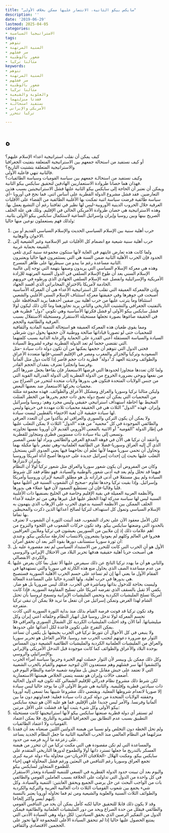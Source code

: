 ```yaml
---
title: "سايكس بيكو الثانية، الانتصار عليها ممكن بخلاف الأولى"
description: ''
date: '2019-06-29'
lastmod: 2025-04-05
categories:
- الاستراتيجيا السياسية
tags:
- تتوهم
- السنية المرتهنة
- سر فشلهم
- شعور بالوطنية
- مثالنا تركيا
keywords:
- تتوهم
- السنية المرتهنة
- سر فشلهم
- شعور بالوطنية
- مثالنا تركيا
- والعلوية والشيعية
- فقدتا منزلتهما
- نستفيد استحالـة
- الأمريكي والإيراني
- تركيا تتحرر

---
```

# **ه**

كيف يمكن أن نقلب استراتيجية اعداء الإسلام عليهم؟  
أو كيف نستفيد من استحالة جمعهم بين الاستراتيجية المتعلقة بتفتيت الجغرافيا والاستراتيجية المتعلقة بتشتيت التاريخ؟  
فالثانية تنهي فاعلية الأولى.  
وكيف نستفيد من استحالـة جمعهم بين سياسة القوميات وسياسة الطائفيات؟  
فهذان هما حصانا طروادة الاستعماريين الهادفين لتحقيق سايكس بيكو الثانية.  
ويمكن أن نعتبر أن الحاجة إلى سايكس بيكو الثانية علتها فشل الاستراتيجيتين بسبب هذين التعارضين. فقد فشل مشروع الدولة القطرية على أساس اثني. فما نجح في أوروبا -أي سياسة طائفية فرضت سياسة اثنية تمكنت بها الأغلبية الطائفية من القضاء على الأقليات العرقية خلال الحروب الدينية الأوروبية-ليس لها نظير في ثقافتنا رغم أن التشيع يعمل بها. وهذه الاستراتيجية هي حصان طروادة الأمريكي الحالي في الإقليم. وتلك هي علة الحلف الصريح بينها وبين روسيا وإيران وإسرائيل الساعية لاستكمال سايكس بيكو الأولى بثانية. ولذلك فهم يستعملون نوعين منها حاليا:  
1. حرب أهلية سنية بين الإسلام السياسي الحديث والإسلام السياسي القديم أو بين الاخوان والوهابية.  
2. حرب أهلية سنية شيعية مع انضمام كل الأقليات غير الإسلامية وغير الشيعية إلى الشيعة بحماية غربية.  
ولما كانت هذه تعارض غايتهم في الغاية لأنها ستكون مجموعة سنية كبرى تلغي الحدود فإن الحرب الأهلية الثانية ضمن السنة هي التي يستثمرون فيها حاليا ويعتبرون الثانية مساعدة رغم ما يبدو من سيطرتها على ظاهر المسرح.  
وهذه هي معركة الإسلام السياسي التي يريدون وصمها بتهمة التي توجه إلى غالبية الإسلام السني بعد أن طوع الإسلام السلفي في الدول السنية المرتهنة للإرادة الأمريكية والإسرائيلية وانفصل عنه الإسلام السلفي الجهادي الذي ورطوه في حروبهم الخادمة لأمريكا بالاختراق المخابراتي الذي أفسد الجهاد.  
وإذن فالمعركة العميقة التي تقلب كل استراتيجية الأعداء هي أن المعركة الأساسية أصبحت في جوهرها وفي حقيقتها معركة استئناف الإسلام السني الأغلبي والشعبي استئنافا وما يترتب عليها من حرب أهلية بين صفين أحدهما يريد المحافظة على بالتفتيت الجغرافي والتشتيت التاريخي والثاني يريد تجاوزهما وما كان ذلك ليكون لولا فشل سايكس بيكو الأولى أو فشل فكرتها الأساسية وهي تكوني “دول” قطرية هي في الحقيقة صاغوها بصورة تجعلها مستحيلة الاستقرار ومستحيلة الاستقلال بسبب العرقية والطائفية والحجم.  
ومما يقوي طغيان هذه المعركة العميقة هو استحالة التنمية المادية والثقافية للمحميات حتى لو تصورنا قياداتها صالحة ووطنية لأن حجمها يحول دون شرطي السيادة والسياسة المستقلة أعني القدرة على الحماية والرعاية الذاتية بسبب كلفتهما التي تقتضي حجما لم تعد الدولة القطرية توفره لشروط السيادة.  
فحتى الدول التي تتوهم أن حجمها يمكنها من أن تكون دولة ذات سيادة -مثل السعودية وتركيا والجزائر والمغرب ومصر في الإقليم السني-فإنها متعددة الأعراق والطوائف وحديثة العهد كـ”دولة” قطرية ذات حجم قاصر إذا كانت دول مثل ألمانيا وفرنسا وانجلترا تعترف بفقدان الحجم القادر.  
ولما كان تعددها متجاوزا لحدودها التي فرضها الاستعمار فإن بقاءها يجعل ضررها أكبر من نفعها ويوحي بضرورة الخروج من الدولة القطرية إلى الدولة الفدرالية القوية التي من جنس الولايات المتحدة فتكون هي بدورها ولايات متحدة لتتحرر من الصراع بين محميات يحركها الاستعمار ضد بعضها البعض.  
وليكن مثالنا تركيا وسوريا والعراق ومشكل الأعراق والطوائف. فهذه مجموعة مثلثة من المحميات التي يمكن أن تصبح دولة بحق ذات حجم يحررها من الخطر المثلث المحيط بها احاطة استهداف استراتيجي حقيقي وليس مجرد وهم: روسيا وإسرائيل وإيران. فهذه “الدول” الثلاث هي في الحقيقة محميات ثلاث مهددة في حريتها وليس لها سيادة حقيقية لأن لعبة الاحتماء بالقطبين ليست سيادة.  
ولا يمكن أن يكون التركي والسوري والعراقي لم يتأكدوا من أن التعدد العرقي والطائفي الموجودة في كل “محمية” من هذه “الدول” الثلاث لا يمكن التغلب عليها في إطار الدولة “القومية” أو الاثنية بالمعنى الأوروبي القديم لأن أوروبا نفسها تجاوزته وتسعى إلى بناء سيادة ذات مستويين قطري ومتجاوز للقطرية.  
وأعتقد أن تركيا هي الآن في فوهة المدفع العرقي والطائفي ويراد لها نفس المصير الذي آل إليه العراق وسوريا-فضلا عن الطائفية العلمانية-وهي تشعر بأنها مكبلة بهما وتحاول أن تحمي سوريا منهما لأنها تعلم أن نجاحهما فيها يعني العدوى التي يستحيل التغلب عليها بحيث إن إحداث إسرائيل جديدة على حدودها أصبح أداة أمريكا وروسيا وإيران لابتزازها.  
وكان من المفروض أن يكون شعور سوريا والعراق مثل شعور تركيا لولا أن النظام فيهما قد تحلل ولم يعد فيه أدنى شعور بالوطنية والسيادة. فهو نظام فقد كل شروط السيادة ولم يبق مستقلا في أدنى قراراته بل هو مطلق التبعية لإيران وروسيا وأمريكا وإسرائيل. وإذا بقيت تركيا وحدها تقاوم -صحيح أن الشعوب السنية في أغلبها معها قلبا وقالبا-فإن لن تستطيع الصمود لأن فيها عملاء هي بدورها.  
والأنظمة العربية العميلة في بقية الإقليم وخاصة في الخليج بصنفيها ذات الأغلبية السنية ليس لها سياسة مدركة لهذا الخطر عليها قبل غيرها وهي من ثم حليفة لأعداء الحلف الممكن بين الأنظمة السنية بدعوى الحرب على الإرهاب الذي يتهمون به الإسلام السياسي وتمول كل استهداف لتركيا لصالح أعدائها الذين ذكرت والمحيطين بها تماما.  
لكن الأمل معقود الآن على تحرك الشعوب. فقد أثبتت الثورة أن الشعوب لا تعترف بالحدود التي وضعتها سايكس بيكو. وقد تكون حركات الشعوب في اللجوء والنزوح من أهم علامات ذلك إذ إن ملايين من السوريين يعيشون في تركيا وملايين العراقيين هجروا في العالم وكلهم لم يعودوا يشعرون بالانتساب لخارطة سايكس بيكو. وعندي أن ثورة سوريا ستستأنف دورها بقوة أكبر بعد أن تحقق أمران:  
1. الأول هو أن الحرب التي كانت للتحرر من الاستبداد السياسي لم تعد مقصورة عليه بل هي أصبحت حربا أهلية حقيقية هدفها تحرير البلاد من الاحتلال الإيراني والروسي والكردي الانفصالي.  
2. والثاني هو أن ما يهدد تركيا الناتج عن ذلك سيفرض عليها ألا تقبل بما كان يفرض عليها من عدم مساعدة الصف الذي يحاول منع هذه الكارثة في سوريا والتي تستهدفها في المقام الأول ما يعني أنها إن لم تساعد على حسم الحرب الأهلية السورية فستصبح هي بدورها في حرب أهلية. ولها القدرة حاليا على المساعدة الفعالة.  
وليست بحاجة للدخول بذاتها ومباشرة في الحرب. فذلك ليس ضروريا بل هو ضار. يكفي ألا تقبل بالسقف الذي تفرضه أمريكا على تسليح المقاومة السورية. فإذا كانت أمريكا تسلح المليشيات الكردية وتحمي المليشيات الإيرانية وتسمح لروسيا بأن تحتل الشام لهذا الغرض وتمكن إسرائيل من أن تفعل ما تريد فلا يمكن أن تبقى تركيا متفرجة.  
وقد تكون تركيا قد فوتت فرصة القيام بذلك منذ بداية الثورة السورية التي كادت تحسم المعركة لولا تدخل روسيا قبل انهيار النظام وحلفائه أعني إيران وكل ميليشياتها. أما الآن وقد احتلت المليشيات الكردية كل الشمال السوري والعراقي فلا يمكن التفرج على تكوين قاعدة لكل أعدائها على حدودها.  
ولا ينبغي في كل الأحوال أن تتورط تركيا في الحرب بجيشها بل يكفي أن تساعد الثوار مع ضرورة دعوتهم لتجنب الحرب ضد روسيا. فالأمر العاجل هو تحرير سوريا والعراق من المليشيات العلمانية الكردية والمليشيات الطائفية الشيعية دون المساس بوحدة البلاد والأعراق والطوائف كما كانت موجودة قبل التدخل الأمريكي والإيراني والإسرائيلي والروسي.  
وكل ذلك ممكن بل وبيسر لأن الثوار حصلت لهم الخبرة وجربوا سياسة أمراء الحرب واكتشفوا أنها سر فشلهم وهم مستعدون الآن لتوحيد صفهم والقيام بالحرب الشعبية التي لا تعتمد على جيش مقابل جيش بل مقاومة شعبية خاصة والنظام اليوم في أضعف حالات وإيران هو نفسه يتمنى الخلاص هيمنتها الاستعمارية.  
لكن شرط ذلك مشروع نظام فدرالي للإقليم الشمالي كله تكون فيه الدول الحالية ذات سيادتين قطرية وإقليمية. والثانية هي شرط الأولى لأن ما يوجد حاليا ليس سيادة إلا صوريا لانعدام شروطها الفعلية. ويقتضي ذلك مشروعا شبيها بما تسعى إليه أوروبا وحققته الولايات المتحدة من دولة كبرى ذات سيادة فعلية: فعداوتهم دون ما بين ألمانيا وفرنسا. والأمر ليس جديدا على الإقليم. فما هو عليه الآن هو نتيجة سايكس بيكو الأولى وكل شيء يثبت أنها قد فشلت على الأقل مرتين:  
1. لم تستقر أي دولة قطرية صنعتها سايكس بيكو لأنها استراتيجيتها كانت مستحيلة التطبيق بسبب عدم التطابق بين الجغرافيا البشرية والتاريخ. فلا يمكن اعتماد القوميات ولا اعتماد الطائفيات.  
2. ولم تحل الخطة دون التخلص ولو نسبيا من هيمنة الدولتين اللتين صنعتاه بعد أن فقدتا منزلتهما في النظام العالمي منذ الحرب العالمية الثانية ما جعل النظام الجديد يساعد على زعزعة ما أريد فرضه من حدود.  
والمساعدة التي لم تكن مقصودة هي التي مكنت تركيا من أن تتحرر من هيمنة العسكر بالتدريج ما جعلها تسترد ذاتها أولا والطموح لدورها التاريخي المتقدم على سايكس بيكو. ومكنت الهلال -الخلافتان الأخريان-من محاولة بناء دولة عربية كبرى تجمع العراق وسوريا رغم التنافس في البعثين ورغم فشل المحاولة فهي إحياء للطموح المتجاوز لسايكس بيكو.  
واليوم بعد أن تبينت حدود الدولة القطرية في السعي للتنمية للسيادة وتعذر الاستقرار في كل واحدة من الدول التي تداولت على الخلافة بسبب العاملين القومي والطائفي بات من الواجب البحث عن حل يرضي الجميع ويحقق الغايتين: التنمية والسيادة. وكل شيء يجمع بين شعوب القوميات الثلاث ذات الغالبية العربية والتركية والكردية والطوائف الثلاث السنية والعلوية والشيعية ومن ثم فما تحاوله أوروبا يعتبر بالنسبة إليهم أيسر وأكثر إلحاحا.  
وقد لا يكون ذلك قابلا للتحقيق حاليا لكنه كأمل يمكن أن يحد من التنافس القومي والطائفي فيقلل من حدة الصراع ويحد من دور المليشيات العلمانية والطائفية فيمكن الدول من التفكير الرصين الذي يحقق السيادتين: لكل دولة وهي السيادة الأدنى التي يمتنع الحصول عليها حاليا إذا لم تتحقق السيادة الأعلى للمجموعة لأنها تحوز على الحجمين الاقتصادي والثقافي.

###
